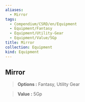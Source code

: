 ```yaml
---
aliases:
  - Mirror
tags:
  - Compendium/CSRD/en/Equipment
  - Equipment/Fantasy
  - Equipment/Utility-Gear
  - Equipment/Value/5Gp
title: Mirror
collection: Equipment
kind: Equipment
---
```

## Mirror    
    
>    
> **Options :** Fantasy, Utility Gear    
> **Value :** 5Gp